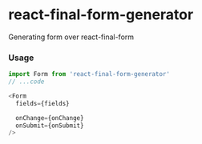 # react-final-form-generator

Generating form over react-final-form

### Usage

```js
import Form from 'react-final-form-generator'
// ...code

<Form
  fields={fields}

  onChange={onChange}
  onSubmit={onSubmit}
/>
```
